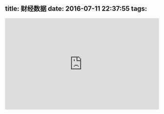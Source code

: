 title: 财经数据
date: 2016-07-11 22:37:55
tags:
---

<iframe id="iframe"  height="300px"  width="100%"  frameborder="0" scrolling="no" src="http://www.jin10.com/jin10.com.html"></iframe>
